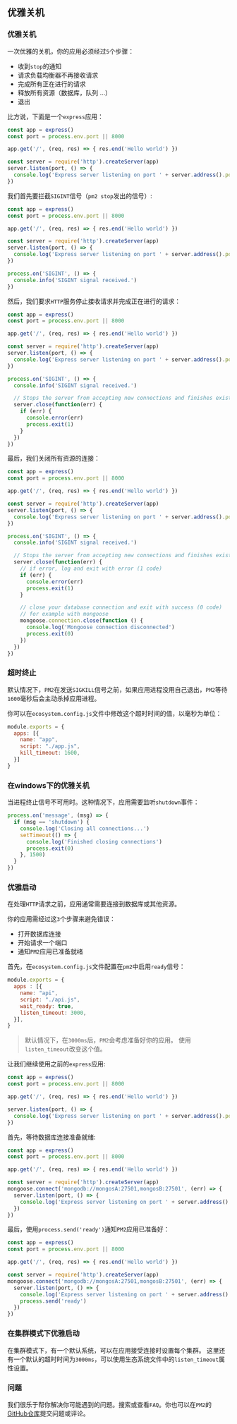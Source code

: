 ## 优雅关机

### 优雅关机
一次优雅的关机，你的应用必须经过`5`个步骤：

- 收到`stop`的通知
- 请求负载均衡器不再接收请求
- 完成所有正在进行的请求
- 释放所有资源（数据库，队列 ...）
- 退出

比方说，下面是一个`express`应用：
```javascript
const app = express()
const port = process.env.port || 8000

app.get('/', (req, res) => { res.end('Hello world') })

const server = require('http').createServer(app)
server.listen(port, () => {
  console.log('Express server listening on port ' + server.address().port)
})
```

我们首先要拦截`SIGINT`信号（`pm2 stop`发出的信号）:
```javascript
const app = express()
const port = process.env.port || 8000

app.get('/', (req, res) => { res.end('Hello world') })

const server = require('http').createServer(app)
server.listen(port, () => {
  console.log('Express server listening on port ' + server.address().port)
})

process.on('SIGINT', () => {
  console.info('SIGINT signal received.')
})
```

然后，我们要求`HTTP`服务停止接收请求并完成正在进行的请求：
```javascript
const app = express()
const port = process.env.port || 8000

app.get('/', (req, res) => { res.end('Hello world') })

const server = require('http').createServer(app)
server.listen(port, () => {
  console.log('Express server listening on port ' + server.address().port)
})

process.on('SIGINT', () => {
  console.info('SIGINT signal received.')

  // Stops the server from accepting new connections and finishes existing connections.
  server.close(function(err) {
    if (err) {
      console.error(err)
      process.exit(1)
    }
  })
})
```

最后，我们关闭所有资源的连接：
```javascript
const app = express()
const port = process.env.port || 8000

app.get('/', (req, res) => { res.end('Hello world') })

const server = require('http').createServer(app)
server.listen(port, () => {
  console.log('Express server listening on port ' + server.address().port)
})

process.on('SIGINT', () => {
  console.info('SIGINT signal received.')

  // Stops the server from accepting new connections and finishes existing connections.
  server.close(function(err) {
    // if error, log and exit with error (1 code)
    if (err) {
      console.error(err)
      process.exit(1)
    }

    // close your database connection and exit with success (0 code)
    // for example with mongoose
    mongoose.connection.close(function () {
      console.log('Mongoose connection disconnected')
      process.exit(0)
    })
  })
})
```

### 超时终止
默认情况下，`PM2`在发送`SIGKILL`信号之前，如果应用进程没用自己退出，`PM2`等待`1600`毫秒后会主动杀掉应用进程。

你可以在`ecosystem.config.js`文件中修改这个超时时间的值，以毫秒为单位：

```javascript
module.exports = {
  apps: [{
    name: "app",
    script: "./app.js",
    kill_timeout: 1600,
  }]
}
```

### 在windows下的优雅关机
当进程终止信号不可用时。这种情况下，应用需要监听`shutdown`事件：
```javascript
process.on('message', (msg) => {
  if (msg == 'shutdown') {
    console.log('Closing all connections...')
    setTimeout(() => {
      console.log('Finished closing connections')
      process.exit(0)
    }, 1500)
  }
})
```

### 优雅启动
在处理`HTTP`请求之前，应用通常需要连接到数据库或其他资源。

你的应用需经过这`3`个步骤来避免错误：

- 打开数据库连接
- 开始请求一个端口
- 通知`PM2`应用已准备就绪

首先，在`ecosystem.config.js`文件配置在`pm2`中启用`ready`信号：
```javascript
module.exports = {
  apps : [{
    name: "api",
    script: "./api.js",
    wait_ready: true,
    listen_timeout: 3000,
  }],
}
```

> 默认情况下，在`3000ms`后，`PM2`会考虑准备好你的应用。 使用`listen_timeout`改变这个值。

让我们继续使用之前的`express`应用:
```javascript
const app = express()
const port = process.env.port || 8000

app.get('/', (req, res) => { res.end('Hello world') })

server.listen(port, () => {
  console.log('Express server listening on port ' + server.address().port)
})
```
首先，等待数据库连接准备就绪:
```javascript
const app = express()
const port = process.env.port || 8000

app.get('/', (req, res) => { res.end('Hello world') })

const server = require('http').createServer(app)
mongoose.connect('mongodb://mongosA:27501,mongosB:27501', (err) => {
  server.listen(port, () => {
    console.log('Express server listening on port ' + server.address().port)
  })
})
```
最后，使用`process.send('ready')`通知`PM2`应用已准备好：
```javascript
const app = express()
const port = process.env.port || 8000

app.get('/', (req, res) => { res.end('Hello world') })

const server = require('http').createServer(app)
mongoose.connect('mongodb://mongosA:27501,mongosB:27501', (err) => {
  server.listen(port, () => {
    console.log('Express server listening on port ' + server.address().port)
    process.send('ready')
  })
})
```

### 在集群模式下优雅启动

在集群模式下，有一个默认系统，可以在应用接受连接时设置每个集群。 这里还有一个默认的超时时间为`3000ms`，可以使用生态系统文件中的`listen_timeout`属性设置。

### 问题
我们很乐于帮你解决你可能遇到的问题。搜索或查看`FAQ`。你也可以在`PM2`的[GitHub仓库](https://github.com/Unitech/pm2/issues)提交问题或评论。